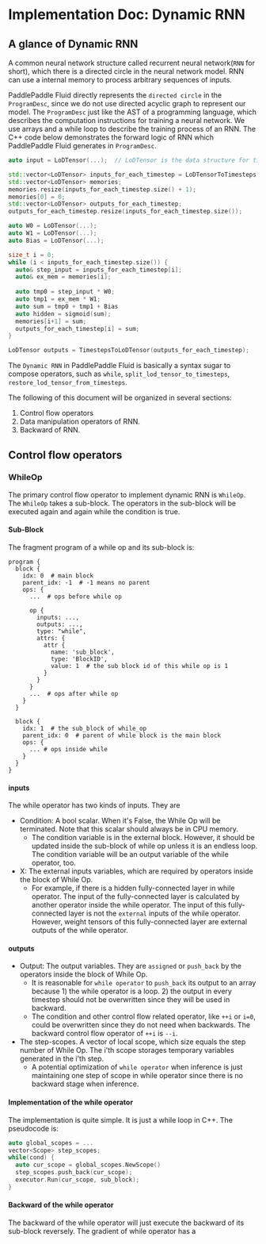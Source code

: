 # Implementation Doc: Dynamic RNN

## A glance of Dynamic RNN

A common neural network structure called recurrent neural network(`RNN` for short), which there is a directed circle in the neural network model. RNN can use a internal memory to process arbitrary sequences of inputs.

PaddlePaddle Fluid directly represents the `directed circle` in the `ProgramDesc`, since we do not use directed acyclic graph to represent our model. The `ProgramDesc` just like the AST of a programming language, which describes the computation instructions for training a neural network. We use arrays and a while loop to describe the training process of an RNN. The C++ code below demonstrates the forward logic of RNN which PaddlePaddle Fluid generates in `ProgramDesc`.

```cpp
auto input = LoDTensor(...);  // LoDTensor is the data structure for time series

std::vector<LoDTensor> inputs_for_each_timestep = LoDTensorToTimesteps(LoDTensor())
std::vector<LoDTensor> memories;
memories.resize(inputs_for_each_timestep.size() + 1);
memories[0] = 0;
std::vector<LoDTensor> outputs_for_each_timestep;
outputs_for_each_timestep.resize(inputs_for_each_timestep.size());

auto W0 = LoDTensor(...);
auto W1 = LoDTensor(...);
auto Bias = LoDTensor(...);

size_t i = 0;
while (i < inputs_for_each_timestep.size()) {
  auto& step_input = inputs_for_each_timestep[i];
  auto& ex_mem = memories[i];
  
  auto tmp0 = step_input * W0;
  auto tmp1 = ex_mem * W1;
  auto sum = tmp0 + tmp1 + Bias
  auto hidden = sigmoid(sum);
  memories[i+1] = sum;
  outputs_for_each_timestep[i] = sum;
}

LoDTensor outputs = TimestepsToLoDTensor(outputs_for_each_timestep);
```

The `Dynamic RNN` in PaddlePaddle Fluid is basically a syntax sugar to compose operators, such as `while`, `split_lod_tensor_to_timesteps`, `restore_lod_tensor_from_timesteps`.

The following of this document will be organized in several sections:

1. Control flow operators
1. Data manipulation operators of RNN.
2. Backward of RNN.


## Control flow operators

### WhileOp

The primary control flow operator to implement dynamic RNN is `WhileOp`. The `WhileOp` takes a sub-block. The operators in the sub-block will be executed again and again while the condition is true. 

#### Sub-Block
The fragment program of a while op and its sub-block is:

```text
program {
  block {
    idx: 0  # main block
    parent_idx: -1  # -1 means no parent
    ops: {
      ...  # ops before while op
      
      op {
        inputs: ...,
        outputs: ...,
        type: "while",
        attrs: {
          attr {
            name: 'sub_block',
            type: 'BlockID',
            value: 1  # the sub block id of this while op is 1
          }
        }
      }
      ...  # ops after while op
    }
  }
  
  block {
    idx: 1  # the sub_block of while_op
    parent_idx: 0  # parent of while block is the main block
    ops: {
      ... # ops inside while
    }
  }
}
```

#### inputs

The while operator has two kinds of inputs. They are

* Condition: A bool scalar. When it's False, the While Op will be terminated. Note that this scalar should always be in CPU memory.
  * The condition variable is in the external block. However, it should be updated inside the sub-block of while op unless it is an endless loop. The condition variable will be an output variable of the while operator, too.
* X: The external inputs variables, which are required by operators inside the block of While Op.
  * For example, if there is a hidden fully-connected layer in while operator. The input of the fully-connected layer is calculated by another operator inside the while operator. The input of this fully-connected layer is not the `external` inputs of the while operator. However, weight tensors of this fully-connected layer are external outputs of the while operator.

  
#### outputs

* Output: The output variables. They are `assigned` or `push_back` by the operators inside the block of While Op.
    * It is reasonable for `while operator` to `push_back` its output to an array because 1) the while operator is a loop. 2) the output in every timestep should not be overwritten since they will be used in backward.
    * The condition and other control flow related operator, like `++i` or `i=0`, could be overwritten since they do not need when backwards. The backward control flow operator of `++i` is `--i`.
* The step-scopes. A vector of local scope, which size equals the step number of While Op. The i'th scope storages temporary variables generated in the i'th step.
    * A potential optimization of `while operator` when inference is just maintaining one step of scope in while operator since there is no backward stage when inference.

#### Implementation of the while operator

The implementation is quite simple. It is just a while loop in C++. The pseudocode is:


```cpp
auto global_scopes = ...
vector<Scope> step_scopes;
while(cond) {
  auto cur_scope = global_scopes.NewScope()
  step_scopes.push_back(cur_scope);
  executor.Run(cur_scope, sub_block);
}
```

#### Backward of the while operator

The backward of the while operator will just execute the backward of its sub-block reversely. The gradient of while operator has a 
